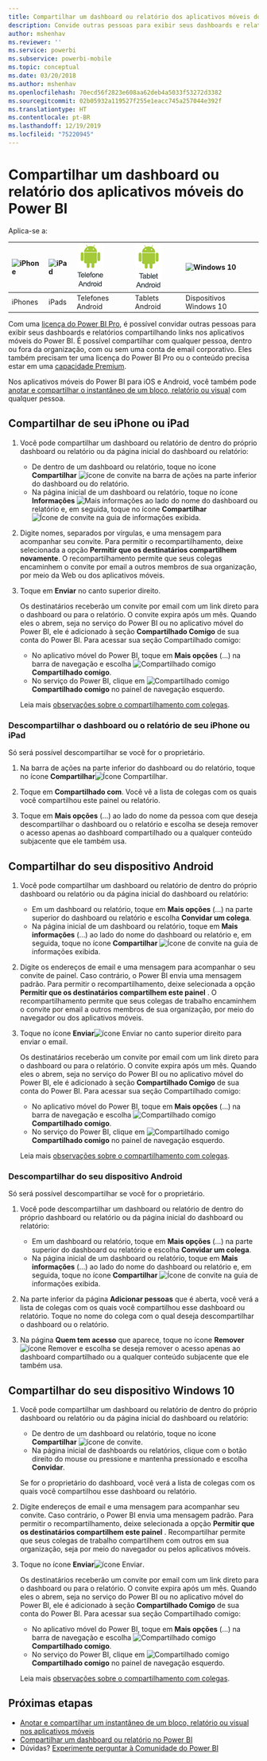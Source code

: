 ```yaml
---
title: Compartilhar um dashboard ou relatório dos aplicativos móveis do Power BI
description: Convide outras pessoas para exibir seus dashboards e relatórios compartilhando links nos aplicativos móveis do Power BI. Saiba como.
author: mshenhav
ms.reviewer: ''
ms.service: powerbi
ms.subservice: powerbi-mobile
ms.topic: conceptual
ms.date: 03/20/2018
ms.author: mshenhav
ms.openlocfilehash: 70ecd56f2823e608aa62deb4a5033f53272d3382
ms.sourcegitcommit: 02b05932a119527f255e1eacc745a257044e392f
ms.translationtype: HT
ms.contentlocale: pt-BR
ms.lasthandoff: 12/19/2019
ms.locfileid: "75220945"
---
```

# <a name="share-a-dashboard-or-report-from-the-power-bi-mobile-apps"></a>Compartilhar um dashboard ou relatório dos aplicativos móveis do Power BI
Aplica-se a:

| ![iPhone](./media/mobile-share-dashboard-from-the-mobile-apps/iphone-logo-50-px.png) | ![iPad](./media/mobile-share-dashboard-from-the-mobile-apps/ipad-logo-50-px.png) | ![Telefone Android](./media/mobile-share-dashboard-from-the-mobile-apps/android-phone-logo-50-px.png) | ![Tablet Android](./media/mobile-share-dashboard-from-the-mobile-apps/android-tablet-logo-50-px.png) | ![Windows 10](./media/mobile-share-dashboard-from-the-mobile-apps/win-10-logo-50-px.png) |
|:--- |:--- |:--- |:--- |:--- |
| iPhones |iPads |Telefones Android |Tablets Android |Dispositivos Windows 10 |

Com uma [licença do Power BI Pro](../../service-features-license-type.md), é possível convidar outras pessoas para exibir seus dashboards e relatórios compartilhando links nos aplicativos móveis do Power BI. É possível compartilhar com qualquer pessoa, dentro ou fora da organização, com ou sem uma conta de email corporativo. Eles também precisam ter uma licença do Power BI Pro ou o conteúdo precisa estar em uma [capacidade Premium](../../service-premium-what-is.md).

Nos aplicativos móveis do Power BI para iOS e Android, você também pode [anotar e compartilhar o instantâneo de um bloco, relatório ou visual](mobile-annotate-and-share-a-tile-from-the-mobile-apps.md) com qualquer pessoa. 

## <a name="share-from-your-iphone-or-ipad"></a>Compartilhar de seu iPhone ou iPad

1. Você pode compartilhar um dashboard ou relatório de dentro do próprio dashboard ou relatório ou da página inicial do dashboard ou relatório:
    *  De dentro de um dashboard ou relatório, toque no ícone **Compartilhar** ![ícone de convite](././media/mobile-share-dashboard-from-the-mobile-apps/power-bi-android-invite-icon-ss.png) na barra de ações na parte inferior do dashboard ou do relatório.
    *  Na página inicial de um dashboard ou relatório, toque no ícone **Informações** ![Mais informações](./media/mobile-share-dashboard-from-the-mobile-apps/power-bi-more-info-icon.png) ao lado do nome do dashboard ou relatório e, em seguida, toque no ícone **Compartilhar** ![Ícone de convite](./media/mobile-share-dashboard-from-the-mobile-apps/power-bi-android-invite-icon-ss.png) na guia de informações exibida.
2. Digite nomes, separados por vírgulas, e uma mensagem para acompanhar seu convite. Para permitir o recompartilhamento, deixe selecionada a opção **Permitir que os destinatários compartilhem novamente**. O recompartilhamento permite que seus colegas encaminhem o convite por email a outros membros de sua organização, por meio da Web ou dos aplicativos móveis.
3. Toque em **Enviar** no canto superior direito.
   
   Os destinatários receberão um convite por email com um link direto para o dashboard ou para o relatório. O convite expira após um mês. Quando eles o abrem, seja no serviço do Power BI ou no aplicativo móvel do Power BI, ele é adicionado à seção **Compartilhado Comigo** de sua conta do Power BI. Para acessar sua seção Compartilhado comigo:
   
   * No aplicativo móvel do Power BI, toque em **Mais opções** (…) na barra de navegação e escolha ![Compartilhado comigo](./././media/mobile-share-dashboard-from-the-mobile-apps/power-bi-shared-with-me-icon.png) **Compartilhado comigo**.
   * No serviço do Power BI, clique em ![Compartilhado comigo](./././media/mobile-share-dashboard-from-the-mobile-apps/power-bi-shared-with-me-icon.png) **Compartilhado comigo** no painel de navegação esquerdo.
   
   Leia mais [observações sobre o compartilhamento com colegas](../../service-share-dashboards.md).

### <a name="unshare-from-your-iphone-or-ipad"></a>Descompartilhar o dashboard ou o relatório de seu iPhone ou iPad
Só será possível descompartilhar se você for o proprietário.

1. Na barra de ações na parte inferior do dashboard ou do relatório, toque no ícone **Compartilhar**![Ícone Compartilhar](././media/mobile-share-dashboard-from-the-mobile-apps/power-bi-android-invite-icon-ss.png).
2. Toque em **Compartilhado com**. Você vê a lista de colegas com os quais você compartilhou este painel ou relatório.

3. Toque em **Mais opções** (…) ao lado do nome da pessoa com que deseja descompartilhar o dashboard ou o relatório e escolha se deseja remover o acesso apenas ao dashboard compartilhado ou a qualquer conteúdo subjacente que ele também usa.



## <a name="share-from-your-android-device"></a>Compartilhar do seu dispositivo Android
1. Você pode compartilhar um dashboard ou relatório de dentro do próprio dashboard ou relatório ou da página inicial do dashboard ou relatório:
    *  Em um dashboard ou relatório, toque em **Mais opções** (…) na parte superior do dashboard ou relatório e escolha **Convidar um colega**.
    *  Na página inicial de um dashboard ou relatório, toque em **Mais informações** (…) ao lado do nome do dashboard ou relatório e, em seguida, toque no ícone **Compartilhar** ![Ícone de convite](./media/mobile-share-dashboard-from-the-mobile-apps/power-bi-android-invite-icon-ss.png) na guia de informações exibida.
 
2. Digite os endereços de email e uma mensagem para acompanhar o seu convite de painel. Caso contrário, o Power BI envia uma mensagem padrão. Para permitir o recompartilhamento, deixe selecionada a opção **Permitir que os destinatários compartilhem este painel** . O recompartilhamento permite que seus colegas de trabalho encaminhem o convite por email a outros membros de sua organização, por meio do navegador ou dos aplicativos móveis.
   
3. Toque no ícone **Enviar**![ícone Enviar](./media/mobile-share-dashboard-from-the-mobile-apps/power-bi-android-send-icon.png) no canto superior direito para enviar o email.
   
    Os destinatários receberão um convite por email com um link direto para o dashboard ou para o relatório. O convite expira após um mês. Quando eles o abrem, seja no serviço do Power BI ou no aplicativo móvel do Power BI, ele é adicionado à seção **Compartilhado Comigo** de sua conta do Power BI. Para acessar sua seção Compartilhado comigo:
   * No aplicativo móvel do Power BI, toque em **Mais opções** (…) na barra de navegação e escolha ![Compartilhado comigo](./././media/mobile-share-dashboard-from-the-mobile-apps/power-bi-shared-with-me-icon.png) **Compartilhado comigo**.
   * No serviço do Power BI, clique em ![Compartilhado comigo](./././media/mobile-share-dashboard-from-the-mobile-apps/power-bi-shared-with-me-icon.png) **Compartilhado comigo** no painel de navegação esquerdo.
   
   Leia mais [observações sobre o compartilhamento com colegas](../../service-share-dashboards.md).


### <a name="unshare-from-your-android-device"></a>Descompartilhar do seu dispositivo Android
Só será possível descompartilhar se você for o proprietário.

1. Você pode descompartilhar um dashboard ou relatório de dentro do próprio dashboard ou relatório ou da página inicial do dashboard ou relatório:
    *  Em um dashboard ou relatório, toque em **Mais opções** (…) na parte superior do dashboard ou relatório e escolha **Convidar um colega**.
    *  Na página inicial de um dashboard ou relatório, toque em **Mais informações** (…) ao lado do nome do dashboard ou relatório e, em seguida, toque no ícone **Compartilhar** ![Ícone de convite](./media/mobile-share-dashboard-from-the-mobile-apps/power-bi-android-invite-icon-ss.png) na guia de informações exibida.

2. Na parte inferior da página **Adicionar pessoas** que é aberta, você verá a lista de colegas com os quais você compartilhou esse dashboard ou relatório. Toque no nome do colega com o qual deseja descompartilhar o dashboard ou o relatório.
3. Na página **Quem tem acesso** que aparece, toque no ícone **Remover** ![ícone Remover](./media/mobile-share-dashboard-from-the-mobile-apps/power-bi-android-remove-icon.png) e escolha se deseja remover o acesso apenas ao dashboard compartilhado ou a qualquer conteúdo subjacente que ele também usa.

## <a name="share-from-your-windows-10-device"></a>Compartilhar do seu dispositivo Windows 10

1. Você pode compartilhar um dashboard ou relatório de dentro do próprio dashboard ou relatório ou da página inicial do dashboard ou relatório:
    * De dentro de um dashboard ou relatório, toque no ícone **Compartilhar** ![ícone de convite](./media/mobile-share-dashboard-from-the-mobile-apps/power-bi-android-invite-icon-ss.png).
    * Na página inicial de dashboards ou relatórios, clique com o botão direito do mouse ou pressione e mantenha pressionado e escolha **Convidar**.
   
   Se for o proprietário do dashboard, você verá a lista de colegas com os quais você compartilhou esse dashboard ou relatório.

2. Digite endereços de email e uma mensagem para acompanhar seu convite. Caso contrário, o Power BI envia uma mensagem padrão. Para permitir o recompartilhamento, deixe selecionada a opção **Permitir que os destinatários compartilhem este painel** . Recompartilhar permite que seus colegas de trabalho compartilhem com outros em sua organização, seja por meio do navegador ou pelos aplicativos móveis.
   
3. Toque no ícone **Enviar**![ícone Enviar](./media/mobile-share-dashboard-from-the-mobile-apps/pbi_win10ph_sendicon.png).
   
    Os destinatários receberão um convite por email com um link direto para o dashboard ou para o relatório. O convite expira após um mês. Quando eles o abrem, seja no serviço do Power BI ou no aplicativo móvel do Power BI, ele é adicionado à seção **Compartilhado Comigo** de sua conta do Power BI. Para acessar sua seção Compartilhado comigo:
   
   * No aplicativo móvel do Power BI, toque em **Mais opções** (…) na barra de navegação e escolha ![Compartilhado comigo](./././media/mobile-share-dashboard-from-the-mobile-apps/power-bi-shared-with-me-icon.png) **Compartilhado comigo**.
   * No serviço do Power BI, clique em ![Compartilhado comigo](./././media/mobile-share-dashboard-from-the-mobile-apps/power-bi-shared-with-me-icon.png) **Compartilhado comigo** no painel de navegação esquerdo.
   
   Leia mais [observações sobre o compartilhamento com colegas](../../service-share-dashboards.md).

## <a name="next-steps"></a>Próximas etapas
* [Anotar e compartilhar um instantâneo de um bloco, relatório ou visual nos aplicativos móveis](mobile-annotate-and-share-a-tile-from-the-mobile-apps.md)
* [Compartilhar um dashboard ou relatório no Power BI](../../service-share-dashboards.md)
* Dúvidas? [Experimente perguntar à Comunidade do Power BI](https://community.powerbi.com/)

